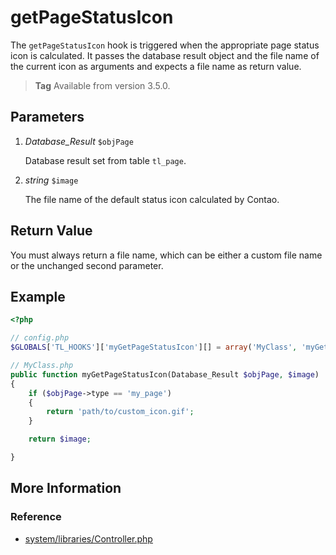 # getPageStatusIcon

The `getPageStatusIcon` hook is triggered when the appropriate page status icon 
is calculated. It passes the database result object and the file name of the 
current icon as arguments and expects a file name as return value. 

> **Tag** Available from version 3.5.0.


## Parameters

1. *Database_Result* `$objPage`

	Database result set from table `tl_page`.

2. *string* `$image`

	The file name of the default status icon calculated by Contao.


## Return Value

You must always return a file name, which can be either a custom file name or 
the unchanged second parameter. 


## Example

```php
<?php

// config.php
$GLOBALS['TL_HOOKS']['myGetPageStatusIcon'][] = array('MyClass', 'myGetPageStatusIcon');

// MyClass.php
public function myGetPageStatusIcon(Database_Result $objPage, $image)
{
    if ($objPage->type == 'my_page')
    {
        return 'path/to/custom_icon.gif';
    }

    return $image;

}
```


## More Information


### Reference

- [system/libraries/Controller.php](https://github.com/contao/core/blob/3.5.0/system/modules/core/library/Contao/Controller.php#L608)